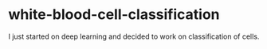 # white-blood-cell-classification
I just started on deep learning and decided to work on classification of cells.
